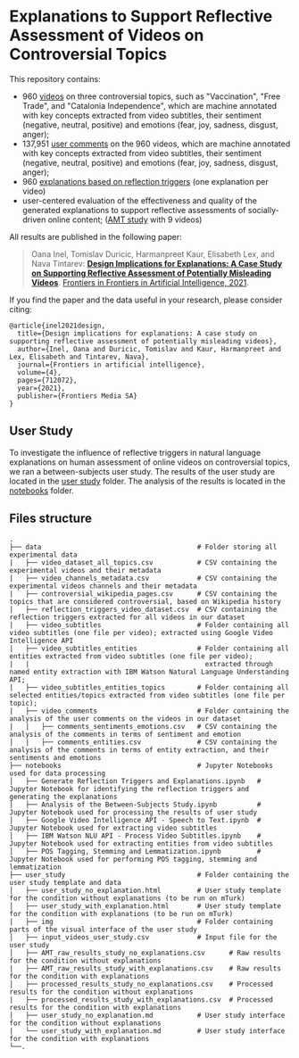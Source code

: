 # Explanations to Support Reflective Assessment of Videos on Controversial Topics

This repository contains:
 * 960 [videos](https://github.com/oana-inel/Explanations-ReflectionTriggers-Videos/blob/main/data/video_dataset_all_topics.csv) on three controversial topics, such as "Vaccination", "Free Trade", and "Catalonia Independence", which are machine annotated with key concepts extracted from video subtitles, their sentiment (negative, neutral, positive) and emotions (fear, joy, sadness, disgust, anger);
 * 137,951 [user comments](https://github.com/oana-inel/Explanations-ReflectionTriggers-Videos/blob/main/data/video_comments) on the 960 videos, which are machine annotated with key concepts extracted from video subtitles, their sentiment (negative, neutral, positive) and emotions (fear, joy, sadness, disgust, anger);
 * 960 [explanations based on reflection triggers](https://github.com/oana-inel/Explanations-ReflectionTriggers-Videos/blob/main/data/reflection_triggers_video_dataset.csv) (one explanation per video)
 * user-centered evaluation of the effectiveness and quality of the generated explanations to support reflective assessments of socially-driven online content; ([AMT study](https://github.com/oana-inel/Explanations-ReflectionTriggers-Videos/blob/main/user_study/) with 9 videos)

All results are published in the following paper:

> Oana Inel, Tomislav Duricic, Harmanpreet Kaur, Elisabeth Lex, and Nava Tintarev: **[Design Implications for Explanations: A Case Study on Supporting Reflective Assessment of Potentially Misleading Videos](https://www.frontiersin.org/articles/10.3389/frai.2021.712072/full)**. [Frontiers in Frontiers in Artificial Intelligence, 2021](https://www.frontiersin.org/journals/artificial-intelligence).


If you find the paper and the data useful in your research, please consider citing:

```
@article{inel2021design,
  title={Design implications for explanations: A case study on supporting reflective assessment of potentially misleading videos},
  author={Inel, Oana and Duricic, Tomislav and Kaur, Harmanpreet and Lex, Elisabeth and Tintarev, Nava},
  journal={Frontiers in artificial intelligence},
  volume={4},
  pages={712072},
  year={2021},
  publisher={Frontiers Media SA}
}
```

## User Study

To investigate the influence of reflective triggers in natural language explanations on human assessment of online videos on controversial topics, we ran a between-subjects user study. The results of the user study are located in the [user study](https://github.com/oana-inel/Explanations-ReflectionTriggers-Videos/blob/main/user_study/) folder. The analysis of the results is located in the [notebooks](https://github.com/oana-inel/Explanations-ReflectionTriggers-Videos/blob/main/notebooks/Analysis%20of%20the%20Between-Subjects%20Study.ipynb) folder.

## Files structure

    .
    ├── data                                       # Folder storing all experimental data
    |   ├── video_dataset_all_topics.csv           # CSV containing the experimental videos and their metadata
    |   ├── video_channels_metadata.csv            # CSV containing the experimental videos channels and their metadata
    |   ├── controversial_wikipedia_pages.csv      # CSV containing the topics that are considered controversial, based on Wikipedia history 
    |   ├── reflection_triggers_video_dataset.csv  # CSV containing the reflection triggers extracted for all videos in our dataset
    |   ├── video_subtitles                        # Folder containing all video subtitles (one file per video); extracted using Google Video Intelligence API
    |   ├── video_subtitles_entities               # Folder containing all entities extracted from video subtitles (one file per video); 
    |   |                                            extracted through named entity extraction with IBM Watson Natural Language Understanding API;
    |   ├── video_subtitles_entities_topics        # Folder containing all selected entities/topics extracted from video subtitles (one file per topic); 
    |   ├── video_comments                         # Folder containing the analysis of the user comments on the videos in our dataset  
    |   |   ├── comments_sentiments_emotions.csv   # CSV containing the analysis of the comments in terms of sentiment and emotion
    │   |   ├── comments_entities.csv              # CSV containing the analysis of the comments in terms of entity extraction, and their sentiments and emotions                      
    ├── notebooks                                  # Jupyter Notebooks used for data processing
    │   ├── Generate Reflection Triggers and Explanations.ipynb   # Jupyter Notebook for identifying the reflection triggers and generating the explanations 
    │   ├── Analysis of the Between-Subjects Study.ipynb          # Jupyter Notebook used for processing the results of user study
    │   ├── Google Video Intelligence API - Speech to Text.ipynb  # Jupyter Notebook used for extracting video subtitles
    │   ├── IBM Watson NLU API - Process Video Subtitles.ipynb    # Jupyter Notebook used for extracting entities from video subtitles
    │   ├── POS Tagging, Stemming and Lemmatization.ipynb         # Jupyter Notebook used for performing POS tagging, stemming and lemmatization
    ├── user_study                                 # Folder containing the user study template and data
    │   ├── user_study_no_explanation.html         # User study template for the condition without explanations (to be run on mTurk)
    │   ├── user_study_with_explanation.html       # User study template for the condition with explanations (to be run on mTurk)
    |   ├── img                                    # Folder containing parts of the visual interface of the user study
    │   ├── input_videos_user_study.csv            # Input file for the user study
    │   ├── AMT_raw_results_study_no_explanations.csv      # Raw results for the condition without explanations
    |   ├── AMT_raw_results_study_with_explanations.csv    # Raw results for the condition with explanations
    │   ├── processed_results_study_no_explanations.csv    # Processed results for the condition without explanations
    |   ├── processed_results_study_with_explanations.csv  # Processed results for the condition with explanations
    │   ├── user_study_no_explanation.md           # User study interface for the condition without explanations
    |   └── user_study_with_explanation.md         # User study interface for the condition with explanations
    └──.

